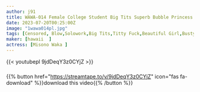 ```yaml
---
author: j91
title: WAWA-014 Female College Student Big Tits Superb Bubble Princess Relaxation Infinite Ascension Ultimate Healing Waka Misono Waka
date: 2023-07-20T00:25:00Z
image: "1wawa014pl.jpg"
tags: [Censored, Blow,Solowork,Big Tits,Titty Fuck,Beautiful Girl,Busty Fetish,Lotion,Kiss,Soapland,Bath	]
maker: [hawaii  ]
actress: [Misono Waka ]
---
```



{{< youtubepl 9jdDeqY3z0CYjZ >}}
###

{{% button href="https://streamtape.to/v/9jdDeqY3z0CYjZ" icon="fas fa-download" %}}download this video{{% /button %}}
